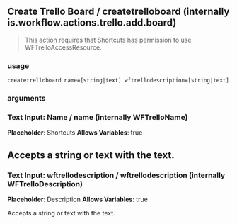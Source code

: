
## Create Trello Board / createtrelloboard (internally is.workflow.actions.trello.add.board)


> This action requires that Shortcuts has permission to use WFTrelloAccessResource.

### usage
`createtrelloboard name=[string|text] wftrellodescription=[string|text]`

### arguments
### Text Input: Name / name (internally WFTrelloName)
**Placeholder**: Shortcuts
**Allows Variables**: true


Accepts a string 
or text
with the text.
---
### Text Input: wftrellodescription / wftrellodescription (internally WFTrelloDescription)
**Placeholder**: Description
**Allows Variables**: true


Accepts a string 
or text
with the text.
